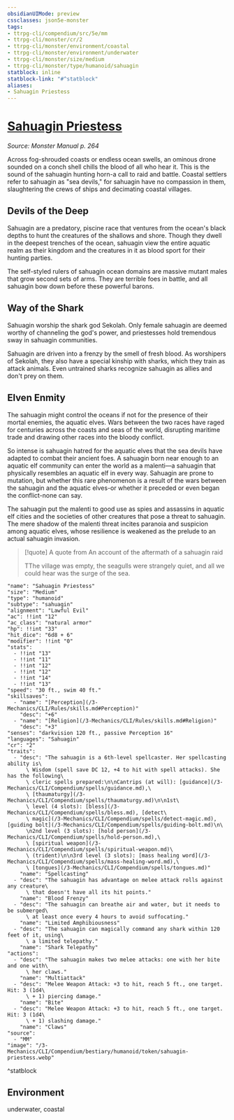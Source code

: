 ```yaml
---
obsidianUIMode: preview
cssclasses: json5e-monster
tags:
- ttrpg-cli/compendium/src/5e/mm
- ttrpg-cli/monster/cr/2
- ttrpg-cli/monster/environment/coastal
- ttrpg-cli/monster/environment/underwater
- ttrpg-cli/monster/size/medium
- ttrpg-cli/monster/type/humanoid/sahuagin
statblock: inline
statblock-link: "#^statblock"
aliases:
- Sahuagin Priestess
---
```

# [Sahuagin Priestess](3-Mechanics\CLI\Compendium\bestiary\humanoid/sahuagin-priestess.md)
*Source: Monster Manual p. 264*  

Across fog-shrouded coasts or endless ocean swells, an ominous drone sounded on a conch shell chills the blood of all who hear it. This is the sound of the sahuagin hunting horn-a call to raid and battle. Coastal settlers refer to sahuagin as "sea devils," for sahuagin have no compassion in them, slaughtering the crews of ships and decimating coastal villages.

## Devils of the Deep

Sahuagin are a predatory, piscine race that ventures from the ocean's black depths to hunt the creatures of the shallows and shore. Though they dwell in the deepest trenches of the ocean, sahuagin view the entire aquatic realm as their kingdom and the creatures in it as blood sport for their hunting parties.

The self-styled rulers of sahuagin ocean domains are massive mutant males that grow second sets of arms. They are terrible foes in battle, and all sahuagin bow down before these powerful barons.

## Way of the Shark

Sahuagin worship the shark god Sekolah. Only female sahuagin are deemed worthy of channeling the god's power, and priestesses hold tremendous sway in sahuagin communities.

Sahuagin are driven into a frenzy by the smell of fresh blood. As worshipers of Sekolah, they also have a special kinship with sharks, which they train as attack animals. Even untrained sharks recognize sahuagin as allies and don't prey on them.

## Elven Enmity

The sahuagin might control the oceans if not for the presence of their mortal enemies, the aquatic elves. Wars between the two races have raged for centuries across the coasts and seas of the world, disrupting maritime trade and drawing other races into the bloody conflict.

So intense is sahuagin hatred for the aquatic elves that the sea devils have adapted to combat their ancient foes. A sahuagin born near enough to an aquatic elf community can enter the world as a malenti—a sahuagin that physically resembles an aquatic elf in every way. Sahuagin are prone to mutation, but whether this rare phenomenon is a result of the wars between the sahuagin and the aquatic elves-or whether it preceded or even began the conflict-none can say.

The sahuagin put the malenti to good use as spies and assassins in aquatic elf cities and the societies of other creatures that pose a threat to sahuagin. The mere shadow of the malenti threat incites paranoia and suspicion among aquatic elves, whose resilience is weakened as the prelude to an actual sahuagin invasion.

> [!quote] A quote from An account of the aftermath of a sahuagin raid  
> 
> TThe village was empty, the seagulls were strangely quiet, and all we could hear was the surge of the sea.


```statblock
"name": "Sahuagin Priestess"
"size": "Medium"
"type": "humanoid"
"subtype": "sahuagin"
"alignment": "Lawful Evil"
"ac": !!int "12"
"ac_class": "natural armor"
"hp": !!int "33"
"hit_dice": "6d8 + 6"
"modifier": !!int "0"
"stats":
  - !!int "13"
  - !!int "11"
  - !!int "12"
  - !!int "12"
  - !!int "14"
  - !!int "13"
"speed": "30 ft., swim 40 ft."
"skillsaves":
  - "name": "[Perception](/3-Mechanics/CLI/Rules/skills.md#Perception)"
    "desc": "+6"
  - "name": "[Religion](/3-Mechanics/CLI/Rules/skills.md#Religion)"
    "desc": "+3"
"senses": "darkvision 120 ft., passive Perception 16"
"languages": "Sahuagin"
"cr": "2"
"traits":
  - "desc": "The sahuagin is a 6th-level spellcaster. Her spellcasting ability is\
      \ Wisdom (spell save DC 12, +4 to hit with spell attacks). She has the following\
      \ cleric spells prepared:\n\nCantrips (at will): [guidance](/3-Mechanics/CLI/Compendium/spells/guidance.md),\
      \ [thaumaturgy](/3-Mechanics/CLI/Compendium/spells/thaumaturgy.md)\n\n1st\
      \ level (4 slots): [bless](/3-Mechanics/CLI/Compendium/spells/bless.md), [detect\
      \ magic](/3-Mechanics/CLI/Compendium/spells/detect-magic.md), [guiding bolt](/3-Mechanics/CLI/Compendium/spells/guiding-bolt.md)\n\
      \n2nd level (3 slots): [hold person](/3-Mechanics/CLI/Compendium/spells/hold-person.md),\
      \ [spiritual weapon](/3-Mechanics/CLI/Compendium/spells/spiritual-weapon.md)\
      \ (trident)\n\n3rd level (3 slots): [mass healing word](/3-Mechanics/CLI/Compendium/spells/mass-healing-word.md),\
      \ [tongues](/3-Mechanics/CLI/Compendium/spells/tongues.md)"
    "name": "Spellcasting"
  - "desc": "The sahuagin has advantage on melee attack rolls against any creature\
      \ that doesn't have all its hit points."
    "name": "Blood Frenzy"
  - "desc": "The sahuagin can breathe air and water, but it needs to be submerged\
      \ at least once every 4 hours to avoid suffocating."
    "name": "Limited Amphibiousness"
  - "desc": "The sahuagin can magically command any shark within 120 feet of it, using\
      \ a limited telepathy."
    "name": "Shark Telepathy"
"actions":
  - "desc": "The sahuagin makes two melee attacks: one with her bite and one with\
      \ her claws."
    "name": "Multiattack"
  - "desc": "Melee Weapon Attack: +3 to hit, reach 5 ft., one target. Hit: 3 (1d4\
      \ + 1) piercing damage."
    "name": "Bite"
  - "desc": "Melee Weapon Attack: +3 to hit, reach 5 ft., one target. Hit: 3 (1d4\
      \ + 1) slashing damage."
    "name": "Claws"
"source":
  - "MM"
"image": "/3-Mechanics/CLI/Compendium/bestiary/humanoid/token/sahuagin-priestess.webp"
```
^statblock

## Environment

underwater, coastal